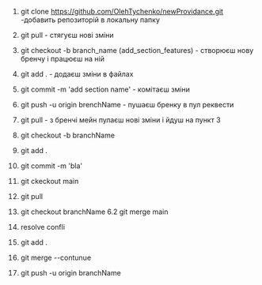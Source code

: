 1. git clone https://github.com/OlehTychenko/newProvidance.git -добавить репозиторій в локальну папку
2. git pull - стягуєш нові зміни
3. git checkout -b branch_name (add_section_features) - створюєш нову бренчу і працюєш на ній
4. git add . - додаєш зміни в файлах
5. git commit -m 'add section name' - комітаєш зміни
6. git push -u origin brenchName - пушаєш бренку в пул реквести
7. git pull - з бренчі мейн пулаєш нові зміни і йдуш на пункт 3








1. git checkout -b branchName
2. git add .
3. git commit -m 'bla'
4. git ckeckout main
5. git pull
6. git checkout branchName
6.2 git merge main
7. resolve confli
8. git add .
9. git merge --contunue
10. git push -u origin branchName